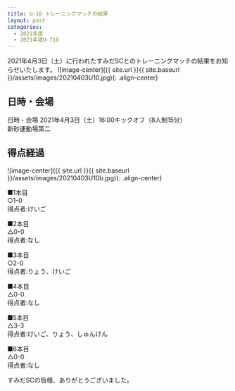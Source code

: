 ```yaml
---
title: U-10 トレーニングマッチの結果
layout: post
categories:
  - 2021年度
  - 2021年度U-710
---
```


2021年4月3日（土）に行われたすみだSCとのトレーニングマッチの結果をお知らせいたします。
![image-center]({{ site.url }}{{ site.baseurl }}/assets/images/20210403U10.jpg){: .align-center}

## 日時・会場

日時・会場
2021年4月3日（土）16:00キックオフ（8人制15分）<br>
新砂運動場第二

## 得点経過

![image-center]({{ site.url }}{{ site.baseurl }}/assets/images/20210403U10b.jpg){: .align-center}


■1本目<br>
○1-0<br>
得点者:けいご

■2本目<br>
△0-0<br>
得点者:なし

■3本目<br>
○2-0<br>
得点者:りょう、けいご

■4本目<br>
△0-0<br>
得点者:なし

■5本目<br>
△3-3<br>
得点者:けいご、りょう、しゅんけん

■6本目<br>
△0-0<br>
得点者:なし


すみだSCの皆様、ありがとうございました。
